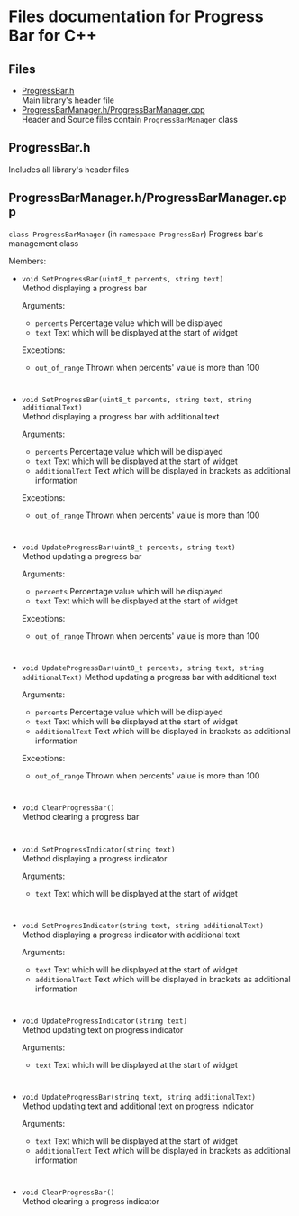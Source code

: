 # Files documentation for Progress Bar for C++

## Files
- [ProgressBar.h](#ProgressBar.h)  
Main library's header file
- [ProgressBarManager.h/ProgressBarManager.cpp](#ProgressBarManager.h/ProgressBarManager.cpp)  
Header and Source files contain `ProgressBarManager` class

## ProgressBar.h
Includes all library's header files

## ProgressBarManager.h/ProgressBarManager.cpp
`class ProgressBarManager` (in `namespace ProgressBar`)
Progress bar's management class

Members:
- `void SetProgressBar(uint8_t percents, string text)`  
   Method displaying a progress bar

   Arguments:
   - `percents` Percentage value which will be displayed
   - `text` Text which will be displayed at the start of widget

   Exceptions:
   - `out_of_range` Thrown when percents' value is more than 100
#
- `void SetProgressBar(uint8_t percents, string text, string additionalText)`  
   Method displaying a progress bar with additional text

   Arguments:
   - `percents` Percentage value which will be displayed
   - `text` Text which will be displayed at the start of widget
   - `additionalText` Text which will be displayed in brackets as additional information

   Exceptions:
   - `out_of_range` Thrown when percents' value is more than 100
#
- `void UpdateProgressBar(uint8_t percents, string text)`  
   Method updating a progress bar

   Arguments:
   - `percents` Percentage value which will be displayed
   - `text` Text which will be displayed at the start of widget

   Exceptions:
   - `out_of_range` Thrown when percents' value is more than 100
#
- `void UpdateProgressBar(uint8_t percents, string text, string additionalText)`
   Method updating a progress bar with additional text

   Arguments:
   - `percents` Percentage value which will be displayed
   - `text` Text which will be displayed at the start of widget
   - `additionalText` Text which will be displayed in brackets as additional information

   Exceptions:
   - `out_of_range` Thrown when percents' value is more than 100
#
- `void ClearProgressBar()`  
   Method clearing a progress bar
#
- `void SetProgressIndicator(string text)`  
   Method displaying a progress indicator

   Arguments:
   - `text` Text which will be displayed at the start of widget
#
- `void SetProgresIndicator(string text, string additionalText)`  
   Method displaying a progress indicator with additional text

   Arguments:
   - `text` Text which will be displayed at the start of widget
   - `additionalText` Text which will be displayed in brackets as additional information
#
- `void UpdateProgressIndicator(string text)`  
   Method updating text on progress indicator

   Arguments:
   - `text` Text which will be displayed at the start of widget
#
- `void UpdateProgressBar(string text, string additionalText)`  
   Method updating text and additional text on progress indicator

   Arguments:
   - `text` Text which will be displayed at the start of widget
   - `additionalText` Text which will be displayed in brackets as additional information
#
- `void ClearProgressBar()`  
   Method clearing a progress indicator